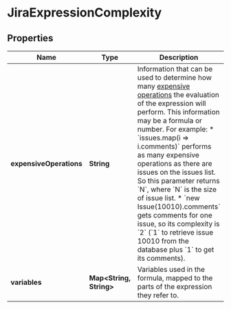 # JiraExpressionComplexity

## Properties
Name | Type | Description | Notes
------------ | ------------- | ------------- | -------------
**expensiveOperations** | **String** | Information that can be used to determine how many [expensive operations](https://developer.atlassian.com/cloud/jira/platform/jira-expressions/#expensive-operations) the evaluation of the expression will perform. This information may be a formula or number. For example:   *  &#x60;issues.map(i &#x3D;&gt; i.comments)&#x60; performs as many expensive operations as there are issues on the issues list. So this parameter returns &#x60;N&#x60;, where &#x60;N&#x60; is the size of issue list.  *  &#x60;new Issue(10010).comments&#x60; gets comments for one issue, so its complexity is &#x60;2&#x60; (&#x60;1&#x60; to retrieve issue 10010 from the database plus &#x60;1&#x60; to get its comments). | 
**variables** | **Map&lt;String, String&gt;** | Variables used in the formula, mapped to the parts of the expression they refer to. |  [optional]
